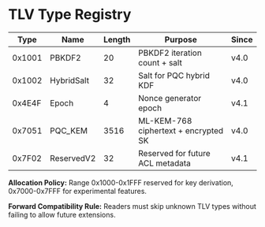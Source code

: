 <!-- TSK033 -->
# TLV Type Registry

| Type   | Name              | Length  | Purpose                                  | Since |
|--------|-------------------|---------|------------------------------------------|-------|
| 0x1001 | PBKDF2            | 20      | PBKDF2 iteration count + salt            | v4.0  |
| 0x1002 | HybridSalt        | 32      | Salt for PQC hybrid KDF                  | v4.0  |
| 0x4E4F | Epoch             | 4       | Nonce generator epoch                    | v4.1  |
| 0x7051 | PQC_KEM           | 3516    | ML-KEM-768 ciphertext + encrypted SK     | v4.0  |
| 0x7F02 | ReservedV2        | 32      | Reserved for future ACL metadata         | v4.1  |

**Allocation Policy:** Range 0x1000-0x1FFF reserved for key derivation, 0x7000-0x7FFF for experimental features.

**Forward Compatibility Rule:** Readers must skip unknown TLV types without failing to allow future extensions. <!-- TSK033 -->
